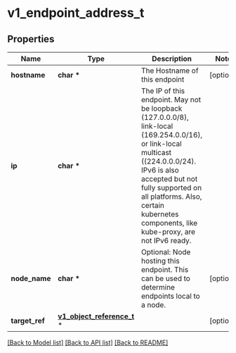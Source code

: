 # v1_endpoint_address_t

## Properties
Name | Type | Description | Notes
------------ | ------------- | ------------- | -------------
**hostname** | **char \*** | The Hostname of this endpoint | [optional] 
**ip** | **char \*** | The IP of this endpoint. May not be loopback (127.0.0.0/8), link-local (169.254.0.0/16), or link-local multicast ((224.0.0.0/24). IPv6 is also accepted but not fully supported on all platforms. Also, certain kubernetes components, like kube-proxy, are not IPv6 ready. | 
**node_name** | **char \*** | Optional: Node hosting this endpoint. This can be used to determine endpoints local to a node. | [optional] 
**target_ref** | [**v1_object_reference_t**](v1_object_reference.md) \* |  | [optional] 

[[Back to Model list]](../README.md#documentation-for-models) [[Back to API list]](../README.md#documentation-for-api-endpoints) [[Back to README]](../README.md)


